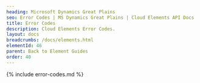 ```yaml
---
heading: Microsoft Dynamics Great Plains
seo: Error Codes | MS Dynamics Great Plains | Cloud Elements API Docs
title: Error Codes
description: Cloud Elements Error Codes.
layout: docs
breadcrumbs: /docs/elements.html
elementId: 46
parent: Back to Element Guides
order: 40
---
```


{% include error-codes.md %}
